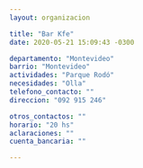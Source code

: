 ```yaml
---
layout: organizacion

title: "Bar Kfe"
date: 2020-05-21 15:09:43 -0300

departamento: "Montevideo"
barrio: "Montevideo"
actividades: "Parque Rodó"
necesidades: "Olla"
telefono_contacto: ""
direccion: "092 915 246"

otros_contactos: ""
horario: "20 hs"
aclaraciones: ""
cuenta_bancaria: ""

---
```

